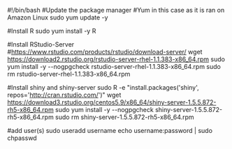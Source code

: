 #!/bin/bash
#Update the package manager
#Yum in this case as it is ran on Amazon Linux
sudo yum update -y

#Install R
sudo yum install -y R

#Install RStudio-Server
#https://www.rstudio.com/products/rstudio/download-server/
wget https://download2.rstudio.org/rstudio-server-rhel-1.1.383-x86_64.rpm
sudo yum install -y --nogpgcheck rstudio-server-rhel-1.1.383-x86_64.rpm
sudo rm rstudio-server-rhel-1.1.383-x86_64.rpm

#Install shiny and shiny-server
sudo R -e "install.packages('shiny', repos='http://cran.rstudio.com/')"
wget https://download3.rstudio.org/centos5.9/x86_64/shiny-server-1.5.5.872-rh5-x86_64.rpm
sudo yum install -y --nogpgcheck shiny-server-1.5.5.872-rh5-x86_64.rpm
sudo rm shiny-server-1.5.5.872-rh5-x86_64.rpm

#add user(s)
sudo useradd username
echo username:password | sudo chpasswd

